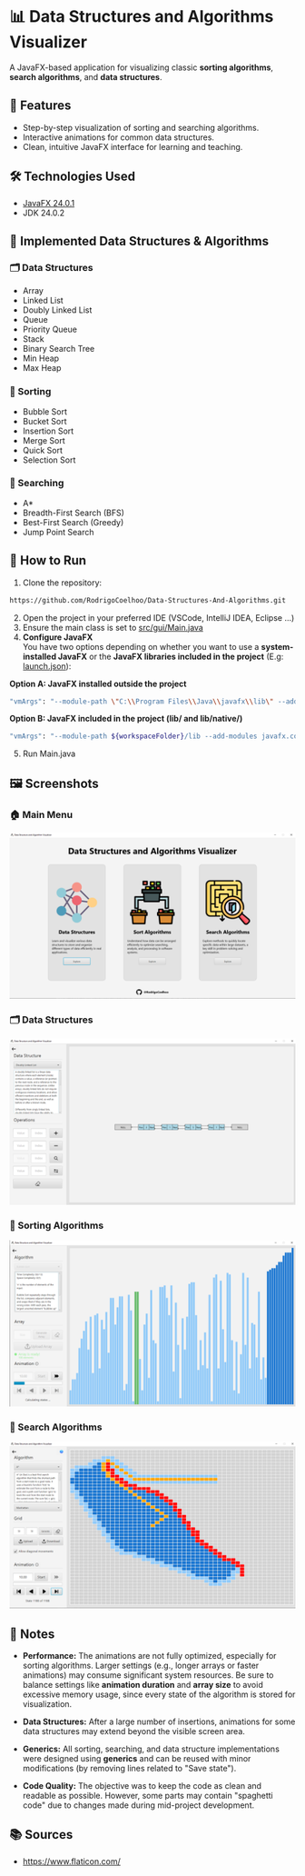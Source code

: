 # 📊 Data Structures and Algorithms Visualizer

A JavaFX-based application for visualizing classic **sorting algorithms**, **search algorithms**, and **data structures**.

## 🚀 Features
- Step-by-step visualization of sorting and searching algorithms.
- Interactive animations for common data structures.
- Clean, intuitive JavaFX interface for learning and teaching.

## 🛠️ Technologies Used
- [JavaFX 24.0.1](https://openjfx.io/)
- JDK 24.0.2

## 📑 Implemented Data Structures & Algorithms 

### 🗂️ Data Structures
- Array
- Linked List
- Doubly Linked List
- Queue
- Priority Queue
- Stack
- Binary Search Tree
- Min Heap
- Max Heap

### 🔄 Sorting
- Bubble Sort
- Bucket Sort
- Insertion Sort
- Merge Sort
- Quick Sort
- Selection Sort

### 🔎 Searching
- A*
- Breadth-First Search (BFS)
- Best-First Search (Greedy)
- Jump Point Search

## 🧪 How to Run
1. Clone the repository:
```bash
https://github.com/RodrigoCoelhoo/Data-Structures-And-Algorithms.git
```
2. Open the project in your preferred IDE (VSCode, IntelliJ IDEA, Eclipse ...)
3. Ensure the main class is set to [src/gui/Main.java](src/gui/Main.java)
4. **Configure JavaFX**  
You have two options depending on whether you want to use a **system-installed JavaFX** or the **JavaFX libraries included in the project** (E.g: [launch.json](.vscode/launch.json)):  

**Option A: JavaFX installed outside the project**  
```bash
"vmArgs": "--module-path \"C:\\Program Files\\Java\\javafx\\lib\" --add-modules javafx.controls,javafx.fxml"
```

**Option B: JavaFX included in the project (lib/ and lib/native/)**
```bash
"vmArgs": "--module-path ${workspaceFolder}/lib --add-modules javafx.controls,javafx.fxml --enable-native-access=javafx.graphics -Djava.library.path=${workspaceFolder}/lib/native"
```

5. Run Main.java

## 🖼️ Screenshots

### 🏠 Main Menu
![Main Menu](docs/menu.png)

### 🗂️ Data Structures
![Data Structures](docs/ds.png)

### 🔄 Sorting Algorithms
![Sorting Animation](docs/sort.png)

### 🔎 Search Algorithms
![Search Animation](docs/search.png)


## 📝 Notes
- **Performance:** The animations are not fully optimized, especially for sorting algorithms. Larger settings (e.g., longer arrays or faster animations) may consume significant system resources. Be sure to balance settings like **animation duration** and **array size** to avoid excessive memory usage, since every state of the algorithm is stored for visualization.

- **Data Structures:** After a large number of insertions, animations for some data structures may extend beyond the visible screen area.

- **Generics:** All sorting, searching, and data structure implementations were designed using **generics** and can be reused with minor modifications (by removing lines related to "Save state").

- **Code Quality:** The objective was to keep the code as clean and readable as possible. However, some parts may contain "spaghetti code" due to changes made during mid-project development.


## 📚 Sources
- https://www.flaticon.com/